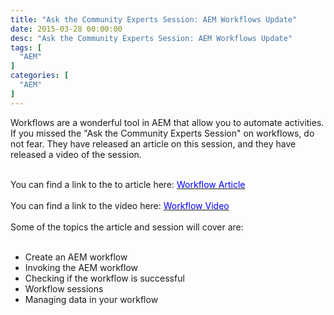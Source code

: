 ```yaml
---
title: "Ask the Community Experts Session: AEM Workflows Update"
date: 2015-03-28 00:00:00
desc: "Ask the Community Experts Session: AEM Workflows Update"
tags: [
  "AEM"
]
categories: [
  "AEM"
]
---
```


Workflows are a wonderful tool in AEM that allow you to automate activities. If you missed the "Ask the Community Experts Session" on workflows, do not fear. They have released an article on this session, and they have released a video of the session.<br />
<div>
<br /></div>
<div>
You can find a link to the to article here:&nbsp;<a href="https://helpx.adobe.com/experience-manager/using/Workflows.html"><span style="color: blue;">Workflow Article</span></a></div>
<div>
<br /></div>
<div>
You can find a link to the video here:&nbsp;<a href="https://communities.adobe.com/content/dam/cush/aem_technologistsdevelopersarchitects/Ask-the-AEM-Community-Expert-Session-Workflows.mp4.form.html/content/cush/en/communities/aem_technologistsdevelopersarchitects/resources/internal-video-detail"><span style="color: blue;">Workflow Video</span></a><br />
<br />
Some of the topics the article and session will cover are:<br />
<br />
<ul>
<li>Create an AEM workflow</li>
<li>Invoking the AEM workflow</li>
<li>Checking if the workflow is successful</li>
<li>Workflow sessions</li>
<li>Managing data in your workflow</li>
</ul>
</div>
